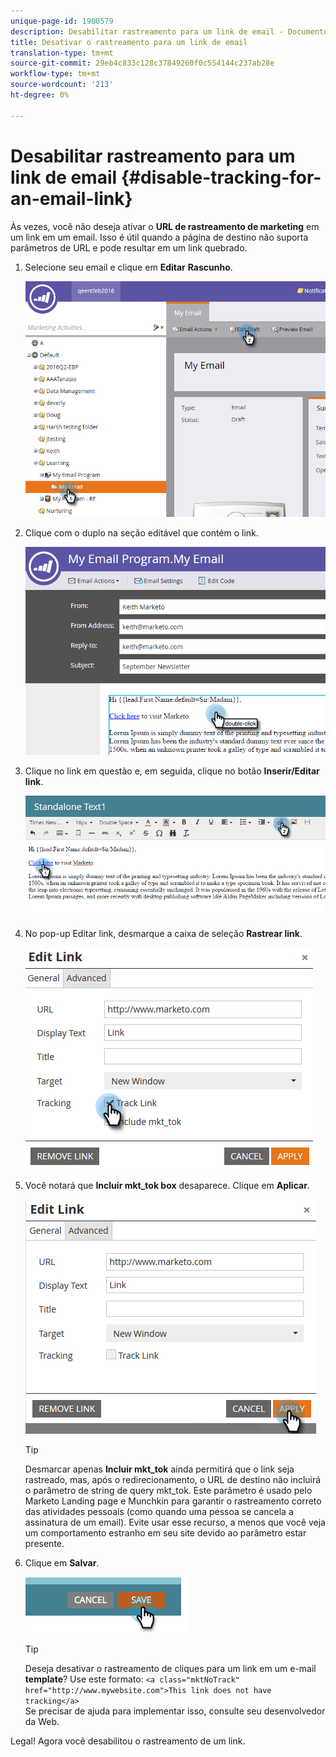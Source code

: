 ```yaml
---
unique-page-id: 1900579
description: Desabilitar rastreamento para um link de email - Documentos do Marketing - Documentação do produto
title: Desativar o rastreamento para um link de email
translation-type: tm+mt
source-git-commit: 29eb4c833c128c37849260f0c554144c237ab28e
workflow-type: tm+mt
source-wordcount: '213'
ht-degree: 0%

---
```



# Desabilitar rastreamento para um link de email {#disable-tracking-for-an-email-link}

Às vezes, você não deseja ativar o **URL de rastreamento de marketing** em um link em um email. Isso é útil quando a página de destino não suporta parâmetros de URL e pode resultar em um link quebrado.

1. Selecione seu email e clique em **Editar** **Rascunho**.

   ![](assets/one-7.png)

1. Clique com o duplo na seção editável que contém o link.

   ![](assets/two-6.png)

1. Clique no link em questão e, em seguida, clique no botão **Inserir/Editar link**.

   ![](assets/three-6.png)

1. No pop-up Editar link, desmarque a caixa de seleção **Rastrear link**.

   ![](assets/four-4.png)

1. Você notará que **Incluir mkt_tok box** desaparece. Clique em **Aplicar**.

   ![](assets/five-3.png)

   >[!TIP]
   >
   >Desmarcar apenas **Incluir mkt_tok** ainda permitirá que o link seja rastreado, mas, após o redirecionamento, o URL de destino não incluirá o parâmetro de string de query mkt_tok. Este parâmetro é usado pelo Marketo Landing page e Munchkin para garantir o rastreamento correto das atividades pessoais (como quando uma pessoa se cancela a assinatura de um email). Evite usar esse recurso, a menos que você veja um comportamento estranho em seu site devido ao parâmetro estar presente.

1. Clique em **Salvar**.

   ![](assets/image2014-9-17-22-3a25-3a20.png)

   >[!TIP]
   >
   >Deseja desativar o rastreamento de cliques para um link em um e-mail **template**? Use este formato:
   >`<a class="mktNoTrack" href="http://www.mywebsite.com">This link does not have tracking</a>`\
   >Se precisar de ajuda para implementar isso, consulte seu desenvolvedor da Web.

Legal! Agora você desabilitou o rastreamento de um link.
